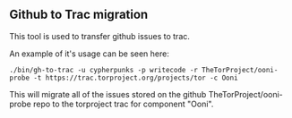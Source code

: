 ## Github to Trac migration

This tool is used to transfer github issues to trac.

An example of it's usage can be seen here:

`./bin/gh-to-trac -u cypherpunks -p writecode -r TheTorProject/ooni-probe -t https://trac.torproject.org/projects/tor -c Ooni`

This will migrate all of the issues stored on the github
TheTorProject/ooni-probe repo to the torproject trac for component "Ooni".
